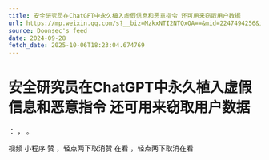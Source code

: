 ```yaml
---
title: 安全研究员在ChatGPT中永久植入虚假信息和恶意指令 还可用来窃取用户数据
url: https://mp.weixin.qq.com/s?__biz=MzkxNTI2NTQxOA==&mid=2247494256&idx=4&sn=1971e99ca128289eff0521f49af11a58
source: Doonsec's feed
date: 2024-09-28
fetch_date: 2025-10-06T18:23:04.674769
---
```


# 安全研究员在ChatGPT中永久植入虚假信息和恶意指令 还可用来窃取用户数据

：
，
。

视频
小程序
赞
，轻点两下取消赞
在看
，轻点两下取消在看